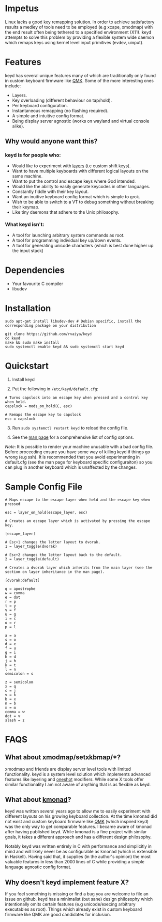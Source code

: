 # Impetus

Linux lacks a good key remapping solution. In order to achieve satisfactory
results a medley of tools need to be employed (e.g xcape, xmodmap) with the end
result often being tethered to a specified environment (X11). keyd attempts to
solve this problem by providing a flexible system wide daemon which remaps keys
using kernel level input primitives (evdev, uinput).

# Features

keyd has several unique features many of which are traditionally only 
found in custom keyboard firmware like [QMK](https://github.com/qmk/qmk_firmware).
Some of the more interesting ones include:

- Layers.
- Key overloading (different behaviour on tap/hold).
- Per keyboard configuration.
- Instantaneous remapping (no flashing required).
- A simple and intuitive config format.
- Being display server agnostic (works on wayland and virtual console alike).

## Why would anyone want this?

### keyd is for people who:

 - Would like to experiment with [layers](https://beta.docs.qmk.fm/using-qmk/software-features/feature_layers) (i.e custom shift keys).
 - Want to have multiple keyboards with different logical layouts on the same machine.
 - Want to put the control and escape keys where God intended.
 - Would like the ability to easily generate keycodes in other languages.
 - Constantly fiddle with their key layout.
 - Want an inuitive keyboard config format which is simple to grok.
 - Wish to be able to switch to a VT to debug something without breaking their keymap.
 - Like tiny daemons that adhere to the Unix philosophy.

### What keyd isn't:

 - A tool for launching arbitrary system commands as root.
 - A tool for programming individual key up/down events.
 - A tool for generating unicode characters (which is best done higher up the input stack)

# Dependencies

 - Your favourite C compiler
 - libudev

# Installation

    sudo apt-get install libudev-dev # Debian specific, install the corresponding package on your distribution

    git clone https://github.com/rvaiya/keyd
    cd keyd
    make && sudo make install
    sudo systemctl enable keyd && sudo systemctl start keyd

# Quickstart

1. Install keyd

2. Put the following in `/etc/keyd/default.cfg`:

```
# Turns capslock into an escape key when pressed and a control key when held.
capslock = mods_on_hold(C, esc)

# Remaps the escape key to capslock
esc = capslock
```

3. Run `sudo systemctl restart keyd` to reload the config file.

4. See the [man page](man.md) for a comprehensive list of config options.

*Note*: It is possible to render your machine unusable with a bad config file.
Before proceeding ensure you have some way of killing keyd if things go wrong
(e.g ssh). It is recommended that you avoid experimenting in default.cfg (see
the man page for keyboard specific configuraiton) so you can plug in another
keyboard which is unaffected by the changes.

# Sample Config File

	# Maps escape to the escape layer when held and the escape key when pressed

	esc = layer_on_hold(escape_layer, esc)

	# Creates an escape layer which is activated by pressing the escape key.

	[escape_layer]

	# Esc+1 changes the letter layout to dvorak. 
	1 = layer_toggle(dvorak)

	# Esc+2 changes the letter layout back to the default. 
	2 = layer_toggle(default)

	# Creates a dvorak layer which inherits from the main layer (see the section on layer inheritance in the man page).

	[dvorak:default]

	q = apostrophe
	w = comma
	e = dot
	r = p
	t = y
	y = f
	u = g
	i = c
	o = r
	p = l

	a = a
	s = o
	d = e
	f = u
	g = i
	h = d
	j = h
	k = t
	l = n
	semicolon = s

	z = semicolon
	x = q
	c = j
	v = k
	b = x
	n = b
	m = m
	comma = w
	dot = v
	slash = z

# FAQS

## What about xmodmap/setxkbmap/*?

xmodmap and friends are display server level tools with limited functionality.
keyd is a system level solution which implements advanced features like
layering and
[oneshot](https://beta.docs.qmk.fm/using-qmk/software-features/one_shot_keys)
modifiers.  While some X tools offer similar functionality I am not aware of
anything that is as flexible as keyd.

## What about [kmonad](https://github.com/kmonad/kmonad)?

keyd was written several years ago to allow me to easily experiment with
different layouts on his growing keyboard collection. At the time kmonad did
not exist and custom keyboard firmware like [QMK](https://github.com/qmk/qmk_firmware) (which inspired keyd) was the
only way to get comparable features. I became aware of kmonad after having
published keyd. While kmonad is a fine project with similar goals, it takes
a different approach and has a different design philosophy.

Notably keyd was written entirely in C with performance and simplicitly in
mind and will likely never be as configurable as kmonad (which is extensible
in Haskell). Having said that, it supplies (in the author's opinion) the 
most valuable features in less than 2000 lines of C while providing
a simple language agnostic config format.

## Why doesn't keyd implement feature X?

If you feel something is missing or find a bug you are welcome to file an issue
on github. keyd has a minimalist (but sane) design philosophy which
intentionally omits certain features (e.g unicode/execing arbitrary executables
as root). Things which already exist in custom keyboard firmware like QMK are
good candidates for inclusion.
